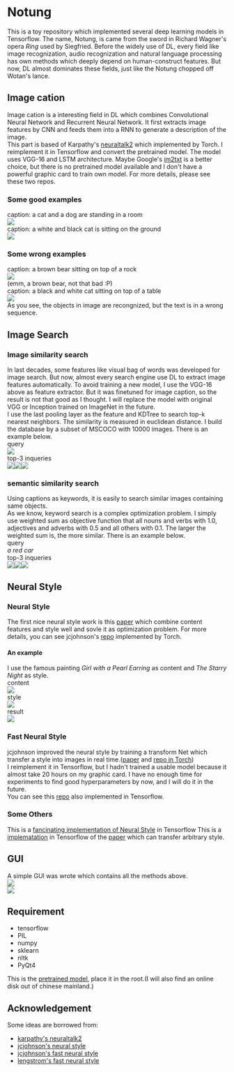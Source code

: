 # Notung
This is a toy repository which implemented several deep learning models in Tensorflow. The name, Notung, is came from the sword in Richard Wagner's opera *Ring* used by Siegfried. Before the widely use of DL, every field like image recognization, audio recognization and natural language processing has own methods which deeply depend on human-construct features. But now, DL almost dominates these fields, just like the Notung chopped off Wotan's lance.
## Image cation
Image cation is a interesting field in DL which combines Convolutional Neural Network and Recurrent Neural Network. It first extracts image features by CNN and feeds them into a RNN to generate a description of the image.  
This part is based of Karpathy's [neuraltalk2](https://github.com/karpathy/neuraltalk2) which implemented by Torch. I reimplement it in Tensorflow and convert the pretrained model. The model uses VGG-16 and LSTM architecture. Maybe Google's [im2txt](https://github.com/tensorflow/models/tree/master/im2txt) is a better choice, but there is no pretrained model available and I don't have a powerful graphic card to train own model. For more details, please see these two repos.
### Some good examples
caption: a cat and a dog are standing in a room  
![](./imgs/dog.jpg)  
caption: a white and black cat is sitting on the ground  
![](./imgs/cat.jpg)  
### Some wrong examples
caption: a brown bear sitting on top of a rock  
![](./imgs/dog_wrong.jpg)  
(emm, a brown bear, not that bad :P)  
caption: a black and white cat sitting on top of a table  
![](./imgs/cat_wrong.jpg)  
As you see, the objects in image are recongnized, but the text is in a wrong sequence.
## Image Search
### Image similarity search
In last decades, some features like visual bag of words was developed for image search. But now, almost every search engine use DL to extract image features automatically. To avoid training a new model, I use the VGG-16 above as feature extractor. But it was finetuned for image caption, so the result is not that good as I thought. I will replace the model with original VGG or Inception trained on ImageNet in the future.  
I use the last pooling layer as the feature and KDTree to search top-k nearest neighbors. The similarity is measured in euclidean distance. I build the database by a subset of MSCOCO with 10000 images. There is an example below.  
query  
![](./imgs/query.jpg)  
top-3 inqueries  
![](./imgs/inquery1.jpg)![](./imgs/inquery2.jpg)![](./imgs/inquery3.jpg)  
### semantic similarity search
Using captions as keywords, it is easily to search similar images containing same objects.  
As we know, keyword search is a complex optimization problem. I simply use weighted sum as objective function that all nouns and verbs with 1.0, adjectives and adverbs with 0.5 and all others with 0.1. The larger the weighted sum is, the more similar. There is an example below.  
query  
*a red car*  
top-3 inqueries  
![](./imgs/sem_inquery1.jpg)![](./imgs/sem_inquery2.jpg)![](./imgs/sem_inquery3.jpg)  
## Neural Style
### Neural Style
The first nice neural style work is this [paper](https://arxiv.org/abs/1508.06576) which combine content features and style well and sovle it as optimization problem. For more details, you can see jcjohnson's [repo](https://github.com/jcjohnson/neural-style) implemented by Torch.
#### An example
I use the famous painting *Girl with a Pearl Earring* as content and *The Starry Night* as style.  
content  
![](./imgs/girl.jpg)  
style  
![](./imgs/star.jpeg)  
result  
![](./imgs/result.jpg)  
### Fast Neural Style
jcjohnson improved the neural style by training a transform Net which transfer a style into images in real time.([paper](https://arxiv.org/abs/1603.08155) and [repo in Torch](https://github.com/jcjohnson/fast-neural-style))  
I reimplement it in Tensorflow, but I hadn't trained a usable model because it almost take 20 hours on my graphic card. I have no enough time for experiments to find good hyperparameters by now, and I will do it in the future.  
You can see this [repo](https://github.com/lengstrom/fast-style-transfer) also implemented in Tensorflow.  
### Some Others
This is a [fancinating implementation of Neural Style](https://github.com/cysmith/neural-style-tf) in Tensorflow
This is a [implematation](https://github.com/rtqichen/style-swap) in Tensorflow of the [paper](https://arxiv.org/abs/1612.04337) which can transfer arbitrary style.
## GUI
A simple GUI was wrote which contains all the methods above.  
![](./imgs/gui1.png)  
![](./imgs/gui2.png)  
## Requirement
* tensorflow
* PIL
* numpy
* sklearn
* nltk
* PyQt4  

This is the [pretrained model](https://pan.baidu.com/s/1o8vx0DW), place it in the root.(I will also find an online disk out of chinese mainland.)

## Acknowledgement
Some ideas are borrowed from:
* [karpathy's neuraltalk2](https://github.com/karpathy/neuraltalk2)
* [jcjohnson's neural style](https://github.com/jcjohnson/neural-style)
* [jcjohnson's fast neural style](https://github.com/jcjohnson/fast-neural-style)
* [lengstrom's fast neural style](https://github.com/lengstrom/fast-style-transfer)
